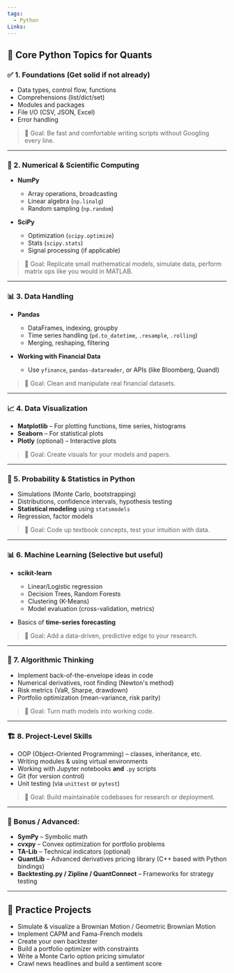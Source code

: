```yaml
---
tags:
  - Python
Links:
---
```

## 🧠 Core Python Topics for Quants

### ✅ 1. **Foundations** (Get solid if not already)

- Data types, control flow, functions
- Comprehensions (list/dict/set)
- Modules and packages
- File I/O (CSV, JSON, Excel)
- Error handling

> 🎯 Goal: Be fast and comfortable writing scripts without Googling every line.

---

### 🔢 2. **Numerical & Scientific Computing**

- **NumPy**
    - Array operations, broadcasting
    - Linear algebra (`np.linalg`)
    - Random sampling (`np.random`)

- **SciPy**
    - Optimization (`scipy.optimize`)
    - Stats (`scipy.stats`)
    - Signal processing (if applicable)

> 🎯 Goal: Replicate small mathematical models, simulate data, perform matrix ops like you would in MATLAB.

---

### 📊 3. **Data Handling**

- **Pandas**
    - DataFrames, indexing, groupby
    - Time series handling (`pd.to_datetime`, `.resample`, `.rolling`)
    - Merging, reshaping, filtering

- **Working with Financial Data**
    - Use `yfinance`, `pandas-datareader`, or APIs (like Bloomberg, Quandl)

> 🎯 Goal: Clean and manipulate real financial datasets.

---

### 📈 4. **Data Visualization**

- **Matplotlib** – For plotting functions, time series, histograms
- **Seaborn** – For statistical plots
- **Plotly** (optional) – Interactive plots

> 🎯 Goal: Create visuals for your models and papers.

---

### 📐 5. **Probability & Statistics in Python**

- Simulations (Monte Carlo, bootstrapping)
- Distributions, confidence intervals, hypothesis testing
- **Statistical modeling** using `statsmodels`
- Regression, factor models

> 🎯 Goal: Code up textbook concepts, test your intuition with data.

---

### 📊 6. **Machine Learning (Selective but useful)**

- **scikit-learn**
    
    - Linear/Logistic regression
    - Decision Trees, Random Forests
    - Clustering (K-Means)
    - Model evaluation (cross-validation, metrics)

- Basics of **time-series forecasting**

> 🎯 Goal: Add a data-driven, predictive edge to your research.

---

### 🧠 7. **Algorithmic Thinking**

- Implement back-of-the-envelope ideas in code
- Numerical derivatives, root finding (Newton's method)
- Risk metrics (VaR, Sharpe, drawdown)
- Portfolio optimization (mean-variance, risk parity)
    

> 🎯 Goal: Turn math models into working code.

---

### 🏗 8. **Project-Level Skills**

- OOP (Object-Oriented Programming) – classes, inheritance, etc.
- Writing modules & using virtual environments
- Working with Jupyter notebooks **and** `.py` scripts
- Git (for version control)
- Unit testing (via `unittest` or `pytest`)

> 🎯 Goal: Build maintainable codebases for research or deployment.

---

### 🧠 Bonus / Advanced:

- **SymPy** – Symbolic math
- **cvxpy** – Convex optimization for portfolio problems
- **TA-Lib** – Technical indicators (optional)
- **QuantLib** – Advanced derivatives pricing library (C++ based with Python bindings)
- **Backtesting.py / Zipline / QuantConnect** – Frameworks for strategy testing
    

---

## 🧪 Practice Projects

- Simulate & visualize a Brownian Motion / Geometric Brownian Motion
- Implement CAPM and Fama-French models
- Create your own backtester
- Build a portfolio optimizer with constraints
- Write a Monte Carlo option pricing simulator
- Crawl news headlines and build a sentiment score